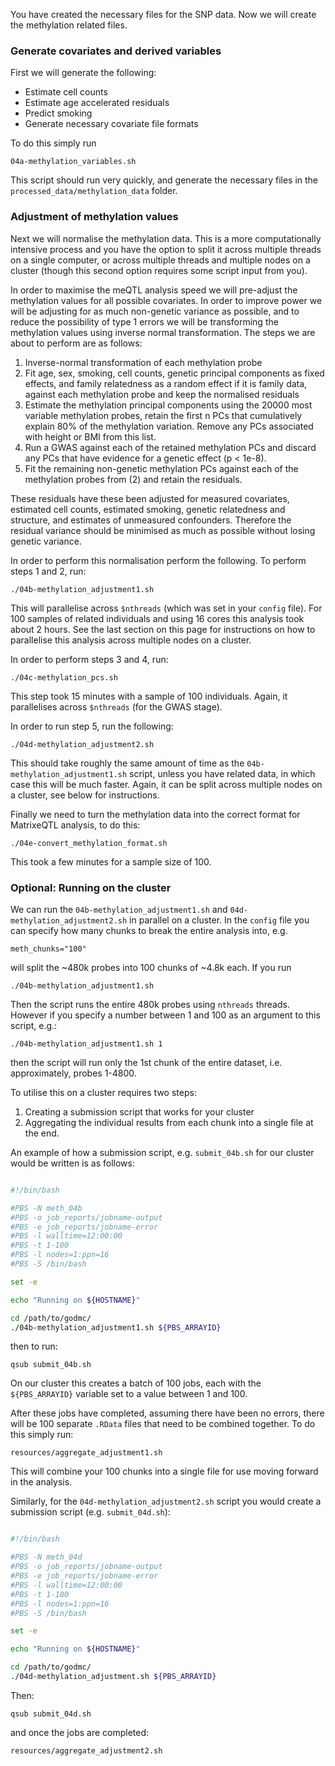 You have created the necessary files for the SNP data. Now we will create the methylation related files.

### Generate covariates and derived variables

First we will generate the following:

- Estimate cell counts
- Estimate age accelerated residuals
- Predict smoking
- Generate necessary covariate file formats

To do this simply run

    04a-methylation_variables.sh

This script should run very quickly, and generate the necessary files in the `processed_data/methylation_data` folder.


### Adjustment of methylation values

Next we will normalise the methylation data. This is a more computationally intensive process and you have the option to split it across multiple threads on a single computer, or across multiple threads and multiple nodes on a cluster (though this second option requires some script input from you).

In order to maximise the meQTL analysis speed we will pre-adjust the methylation values for all possible covariates. In order to improve power we will be adjusting for as much non-genetic variance as possible, and to reduce the possibility of type 1 errors we will be transforming the methylation values using inverse normal transformation. The steps we are about to perform are as follows:

1. Inverse-normal transformation of each methylation probe
2. Fit age, sex, smoking, cell counts, genetic principal components as fixed effects, and family relatedness as a random effect if it is family data, against each methylation probe and keep the normalised residuals
3. Estimate the methylation principal components using the 20000 most variable methylation probes, retain the first n PCs that cumulatively explain 80% of the methylation variation. Remove any PCs associated with height or BMI from this list.
4. Run a GWAS against each of the retained methylation PCs and discard any PCs that have evidence for a genetic effect (p < 1e-8).
5. Fit the remaining non-genetic methylation PCs against each of the methylation probes from (2) and retain the residuals.

These residuals have these been adjusted for measured covariates, estimated cell counts, estimated smoking, genetic relatedness and structure, and estimates of unmeasured confounders. Therefore the residual variance should be minimised as much as possible without losing genetic variance.

In order to perform this normalisation perform the following. To perform steps 1 and 2, run:

    ./04b-methylation_adjustment1.sh

This will parallelise across `$nthreads` (which was set in your `config` file). For 100 samples of related individuals and using 16 cores this analysis took about 2 hours. See the last section on this page for instructions on how to parallelise this analysis across multiple nodes on a cluster.

In order to perform steps 3 and 4, run:

    ./04c-methylation_pcs.sh

This step took 15 minutes with a sample of 100 individuals. Again, it parallelises across `$nthreads` (for the GWAS stage). 

In order to run step 5, run the following:

    ./04d-methylation_adjustment2.sh

This should take roughly the same amount of time as the `04b-methylation_adjustment1.sh` script, unless you have related data, in which case this will be much faster. Again, it can be split across multiple nodes on a cluster, see below for instructions.

Finally we need to turn the methylation data into the correct format for MatrixeQTL analysis, to do this:

    ./04e-convert_methylation_format.sh

This took a few minutes for a sample size of 100.



### Optional: Running on the cluster

We can run the `04b-methylation_adjustment1.sh` and `04d-methylation_adjustment2.sh` in parallel on a cluster. In the `config` file you can specify how many chunks to break the entire analysis into, e.g. 

    meth_chunks="100"

will split the ~480k probes into 100 chunks of ~4.8k each. If you run

    ./04b-methylation_adjustment1.sh

Then the script runs the entire 480k probes using `nthreads` threads. However if you specify a number between 1 and 100 as an argument to this script, e.g.:

    ./04b-methylation_adjustment1.sh 1

then the script will run only the 1st chunk of the entire dataset, i.e. approximately, probes 1-4800.

To utilise this on a cluster requires two steps:

1. Creating a submission script that works for your cluster
2. Aggregating the individual results from each chunk into a single file at the end.


An example of how a submission script, e.g. `submit_04b.sh` for our cluster would be written is as follows:


```bash

#!/bin/bash

#PBS -N meth_04b
#PBS -o job_reports/jobname-output
#PBS -e job_reports/jobname-error
#PBS -l walltime=12:00:00
#PBS -t 1-100
#PBS -l nodes=1:ppn=16
#PBS -S /bin/bash

set -e

echo "Running on ${HOSTNAME}"

cd /path/to/godmc/
./04b-methylation_adjustment1.sh ${PBS_ARRAYID}

```

then to run:

    qsub submit_04b.sh

On our cluster this creates a batch of 100 jobs, each with the `${PBS_ARRAYID}` variable set to a value between 1 and 100. 

After these jobs have completed, assuming there have been no errors, there will be 100 separate `.RData` files that need to be combined together. To do this simply run:

    resources/aggregate_adjustment1.sh

This will combine your 100 chunks into a single file for use moving forward in the analysis.


Similarly, for the `04d-methylation_adjustment2.sh` script you would create a submission script (e.g. `submit_04d.sh`):

```bash

#!/bin/bash

#PBS -N meth_04d
#PBS -o job_reports/jobname-output
#PBS -e job_reports/jobname-error
#PBS -l walltime=12:00:00
#PBS -t 1-100
#PBS -l nodes=1:ppn=16
#PBS -S /bin/bash

set -e

echo "Running on ${HOSTNAME}"

cd /path/to/godmc/
./04d-methylation_adjustment.sh ${PBS_ARRAYID}

```

Then:

    qsub submit_04d.sh

and once the jobs are completed:

    resources/aggregate_adjustment2.sh

